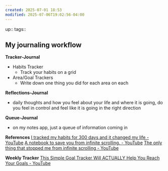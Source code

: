 ```yaml
---
created: 2025-07-01 18:53
modified: 2025-07-06T19:02:56-04:00
---
```

up::
tags::
## My journaling workflow


**Tracker-Journal**
- Habits Tracker
	- Track your habits on a grid 
- Area/Goal Trackers
	- Write down one thing you did for each area on each 

**Reflections-Journal**
- daily thoughts and how you feel about your life and where it is going, do you feel in control and feel like it is going in the right direction 


**Queue-Journal**
- on my notes app, just a queue of information coming in


**References**
[I tracked my habits for 300 days and it changed my life - YouTube](https://www.youtube.com/watch?v=ZV0EgdBdJ14&list=LL&index=1)
[A notebook to save you from infinite scrolling. - YouTube](https://www.youtube.com/watch?v=OmyfB513E1s&list=PLacX82b_pofztutMWary6SRslMTvYVzsi&index=1)
[The only thing that stopped me from infinite scrolling - YouTube](https://www.youtube.com/watch?v=Sr9yRqOZMYU)

**Weekly Tracker**
[This Simple Goal Tracker Will ACTUALLY Help You Reach Your Goals - YouTube](https://www.youtube.com/watch?v=JJPD9fkLcZs&t=58s)